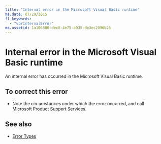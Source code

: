 ```yaml
---
title: "Internal error in the Microsoft Visual Basic runtime"
ms.date: 07/20/2015
f1_keywords: 
  - "vbrInternalError"
ms.assetid: 1a106880-dec8-4e75-a935-de3ec2096b25
---
```

# Internal error in the Microsoft Visual Basic runtime
An internal error has occurred in the Microsoft Visual Basic runtime.  
  
## To correct this error  
  
- Note the circumstances under which the error occurred, and call Microsoft Product Support Services.  
  
## See also

- [Error Types](../../visual-basic/programming-guide/language-features/error-types.md)
